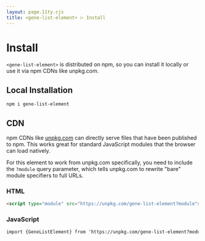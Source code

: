 ```yaml
---
layout: page.11ty.cjs
title: <gene-list-element> ⌲ Install
---
```


# Install

`<gene-list-element>` is distributed on npm, so you can install it locally or use it via npm CDNs like unpkg.com.

## Local Installation

```bash
npm i gene-list-element
```

## CDN

npm CDNs like [unpkg.com]() can directly serve files that have been published to npm. This works great for standard JavaScript modules that the browser can load natively.

For this element to work from unpkg.com specifically, you need to include the `?module` query parameter, which tells unpkg.com to rewrite "bare" module specifiers to full URLs.

### HTML

```html
<script type="module" src="https://unpkg.com/gene-list-element?module"></script>
```

### JavaScript

```html
import {GeneListElement} from 'https://unpkg.com/gene-list-element?module';
```
